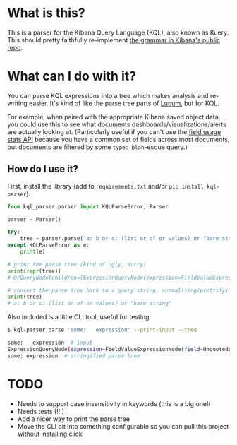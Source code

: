 # What is this?

This is a parser for the Kibana Query Language (KQL), also known as Kuery.
This should pretty faithfully re-implement
[the grammar in Kibana's public repo](https://github.com/elastic/kibana/blob/153f65990ee614677a9c3b2beda634219b6eeee8/packages/kbn-es-query/grammar/grammar.peggy).

# What can I do with it?

You can parse KQL expressions into a tree which makes analysis and re-writing easier. It's kind of like the parse tree parts of [Luqum](https://github.com/jurismarches/luqum), but for KQL.

For example, when paired with the appropriate Kibana saved object data, you could use this to see what documents dashboards/visualizations/alerts are actually looking at.
(Particularly useful if you can't use the [field usage stats API](https://www.elastic.co/guide/en/elasticsearch/reference/current/field-usage-stats.html)
because you have a common set of fields across most documents, but documents are filtered by some `type: blah`-esque query.)

## How do I use it?

First, install the library (add to `requirements.txt` and/or `pip install kql-parser`).

```python
from kql_parser.parser import KQLParseError, Parser

parser = Parser()

try:
    tree = parser.parse('a: b or c: (list or of or values) or "bare string"')
except KQLParseError as e:
    print(e)

# print the parse tree (kind of ugly, sorry)
print(repr(tree))
# OrQueryNode(children=[ExpressionQueryNode(expression=FieldValueExpressionNode(field=UnquotedLiteralNode(value='a'), value=UnquotedLiteralNode(value='b'))), ExpressionQueryNode(expression=FieldValueExpressionNode(field=UnquotedLiteralNode(value='c'), value=ListOfValuesNode(operator='or', children=[UnquotedLiteralNode(value='list'), UnquotedLiteralNode(value='of'), UnquotedLiteralNode(value='values')]))), ExpressionQueryNode(expression=ValueExpressionNode(value=QuotedLiteralNode(value='bare string')))])

# convert the parse tree back to a query string, normalizing/prettifying it
print(tree)
# a: b or c: (list or of or values) or "bare string"
```

Also included is a little CLI tool, useful for testing:

```bash
$ kql-parser parse 'some:   expression' --print-input --tree

some:   expression  # input
ExpressionQueryNode(expression=FieldValueExpressionNode(field=UnquotedLiteralNode(value='some'), value=UnquotedLiteralNode(value='expression')))  # parse tree
some: expression  # stringified parse tree
```

# TODO
* Needs to support case insensitivity in keywords (this is a big one!)
* Needs tests (!!!)
* Add a nicer way to print the parse tree
* Move the CLI bit into something configurable so you can pull this project without installing click

